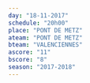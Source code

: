 ```yaml
---
day: "18-11-2017"
schedule: "20h00"
place: "PONT DE METZ"
ateam: "PONT DE METZ"
bteam: "VALENCIENNES"
ascore: "11"
bscore: "8"
season: "2017-2018"
---
```

